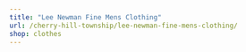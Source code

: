 ```yaml
---
title: "Lee Newman Fine Mens Clothing"
url: /cherry-hill-township/lee-newman-fine-mens-clothing/
shop: clothes
---
```

